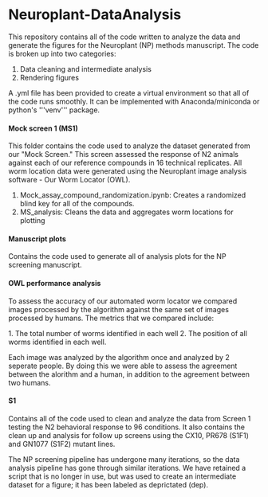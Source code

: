 # Neuroplant-DataAnalysis
This repository contains all of the code written to analyze the data and generate the figures for the Neuroplant (NP) methods manuscript. The code is broken up into two categories:
1. Data cleaning and intermediate analysis
2. Rendering figures

A .yml file has been provided to create a virtual environment so that all of the code runs smoothly. It can be implemented with Anaconda/miniconda or python's '''venv''' package.

#### Mock screen 1 (MS1)
<p> This folder contains the code used to analyze the dataset generated from our "Mock Screen." This screen assessed the response of N2 animals against each of our reference compounds in 16 technical replicates. All worm location data were generated using the Neuroplant image analysis software - Our Worm Locator (OWL).</p>

1. Mock_assay_compound_randomization.ipynb: Creates a randomized blind key for all of the compounds.
2. MS_analysis: Cleans the data and aggregates worm locations for plotting

#### Manuscript plots
<p> Contains the code used to generate all of analysis plots for the NP screening manuscript.</p>

#### OWL performance analysis
<p>To assess the accuracy of our automated worm locator we compared images processed by the algorithm against the same set of images processed by humans. The metrics that we compared include:</p>
1. The total number of worms identified in each well
2. The position of all worms identified in each well.

Each image was analyzed by the algorithm once and analyzed by 2 seperate people. By doing this we were able to assess the agreement between the alorithm and a human, in addition to the agreement between two humans. 

#### S1
Contains all of the code used to clean and analyze the data from Screen 1 testing the N2 behavioral response to 96 conditions. It also contains the clean up and analysis for follow up screens using the CX10, PR678 (S1F1) and GN1077 (S1F2) mutant lines.

The NP screening pipeline has undergone many iterations, so the data analysis pipeline has gone through similar iterations. We have retained a script that is no longer in use, but was used to create an intermediate dataset for a figure; it has been labeled as deprictated (dep).


